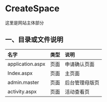 ﻿# CreateSpace

这里是网站主体部分

## 一、目录或文件说明
| 名字 | 类型 | 说明 |
| :------- | :--------- | :------ |
| application.aspx | 页面 | 申请确认页面 |
| Index.aspx | 页面 | 主页面 |
| admin.master | 页面 | 后台管理母版页 |
| activity.aspx | 页面 | 活动查看页 |